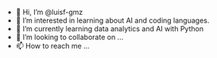- 👋 Hi, I’m @luisf-gmz
- 👀 I’m interested in learning about AI and coding languages.
- 🌱 I’m currently learning data analytics and AI with Python
- 💞️ I’m looking to collaborate on ...
- 📫 How to reach me ...

<!---
luisf-gmz/luisf-gmz is a ✨ special ✨ repository because its `README.md` (this file) appears on your GitHub profile.
You can click the Preview link to take a look at your changes.
--->

